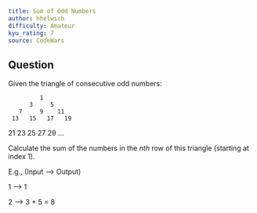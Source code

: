```yaml
title: Sum of Odd Numbers
author: hhelwich
difficulty: Amateur
kyu_rating: 7
source: CodeWars
```
## Question

Given the triangle of consecutive odd numbers:

             1
          3     5
       7     9    11
     13   15   17   19
   21   23   25   27   29
...

Calculate the sum of the numbers in the $nth$ row of this triangle (starting at index 1).

E.g., (Input --> Output)

1 --> 1

2 --> 3 + 5 = 8
